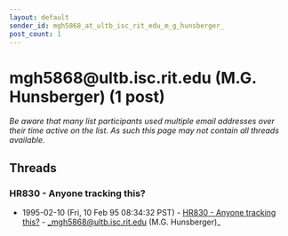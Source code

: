 ```yaml
---
layout: default
sender_id: mgh5868_at_ultb_isc_rit_edu_m_g_hunsberger_
post_count: 1
---
```


# mgh5868<span>@</span>ultb.isc.rit.edu (M.G. Hunsberger) (1 post)

_Be aware that many list participants used multiple email addresses over their time active on the list. As such this page may not contain all threads available._

## Threads

### HR830 - Anyone tracking this?
+ 1995-02-10 (Fri, 10 Feb 95 08:34:32 PST) - [HR830 - Anyone tracking this?](/archive/1995/02/920391782810767280c1535cb0bad19dc318f396a44a4f69cc61a69349990ff6) - _mgh5868@ultb.isc.rit.edu (M.G. Hunsberger)_

